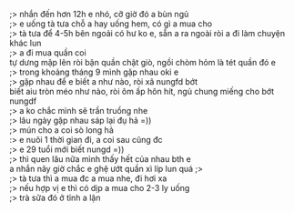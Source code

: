 ;> nhắn đến hơn 12h e nhó, cỡ giờ đó a bùn ngủ<br>
;> e uống tà tưa chỗ a hay uống hem, có gì a mua cho<br>
;> tà tưa để 4-5h bên ngoải có hư ko e, sẵn a ra ngoài ròi a đi làm chuyện khác lun<br>
;> a đi mua quần coi<br>
tự dưng mập lên ròi bận quần chật giò, ngồi chòm hỏm là tét quần đó e<br>
;> trong khoảng tháng 9 mình gặp nhau oki e<br>
;> gặp nhau để e biết a như nào, ròi xã nungfd bớt<br>
biết aiu tròn méo như nào, ròi ôm ấp hôn hít, ngủ chung miếng cho bớt nungdf<br>
;> a ko chắc mình sẽ trần truồng nhe<br>
;> lâu ngày gặp nhau sáp lại đụ hả =))<br>
;> mún cho a coi sò long hả<br>
:> e nuôi 1 thời gian đi, a coi sau cũng đc<br>
;> e 29 tuổi mới biết nungd =))<br>
;> thì quen lâu nữa mình thấy hết của nhau bth e<br>
a nhắn nãy giờ chắc e ghệ ướt quần xì líp lun quá ;><br>
;> tà tưa thì a mua đc a mua nhe, đi hơi xa<br>
;> nếu hợp vị e thì có dịp a mua cho 2-3 ly uống<br>
;> trà sữa đó ở tỉnh a lận 
